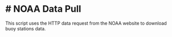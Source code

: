 # # NOAA Data Pull

This script uses the HTTP data request from the NOAA website to download buoy stations data.
